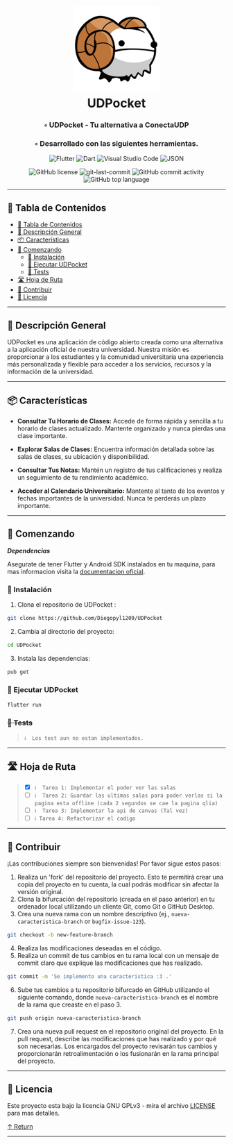 <div align="center">
<h1 align="center">
<img src="./assets/test-logo.png" alt="UDPocket" width="200"/>
<br>UDPocket</h1>
<h3>◦ UDPocket - Tu alternativa a ConectaUDP</h3>
<h3>◦ Desarrollado con las siguientes herramientas.</h3>

<p align="center">
<img src="https://img.shields.io/badge/Flutter-02569B.svg?style&logo=Flutter&logoColor=white" alt="Flutter" />
<img src="https://img.shields.io/badge/Dart-A8B9CC.svg?style&logo=dart&logoColor=black" alt="Dart" />
<img src="https://img.shields.io/badge/Visual Studio Code-007ACC.svg?style&logo=visual-studio-code&logoColor=white" alt="Visual Studio Code" />
<img src="https://img.shields.io/badge/JSON-000000.svg?style&logo=JSON&logoColor=white" alt="JSON" />


</p>
<img src="https://img.shields.io/github/license/Diegopyl1209/UDPocket?style&color=5D6D7E" alt="GitHub license" />
<img src="https://img.shields.io/github/last-commit/Diegopyl1209/UDPocket?style&color=5D6D7E" alt="git-last-commit" />
<img src="https://img.shields.io/github/commit-activity/m/Diegopyl1209/UDPocket?style&color=5D6D7E" alt="GitHub commit activity" />
<img src="https://img.shields.io/github/languages/top/Diegopyl1209/UDPocket?style&color=5D6D7E" alt="GitHub top language" />
</div>

---

## 📖 Tabla de Contenidos
- [📖 Tabla de Contenidos](#-tabla-de-contenidos)
- [📍 Descripción General](#-descripción-general)
- [📦 Características](#-características)
- [🚀 Comenzando](#-comenzando)
    - [🔧 Instalación](#-instalación)
    - [🤖 Ejecutar UDPocket](#-ejecutar-udpocket)
    - [🧪 Tests](#-tests)
- [🛣 Hoja de Ruta](#-hoja-de-ruta)
- [🤝 Contribuir](#-contribuir)
- [📄 Licencia](#-licencia)

---


## 📍 Descripción General

UDPocket es una aplicación de código abierto creada como una alternativa a la aplicación oficial de nuestra universidad. Nuestra misión es proporcionar a los estudiantes y la comunidad universitaria una experiencia más personalizada y flexible para acceder a los servicios, recursos y la información de la universidad.

---

## 📦 Características



- **Consultar Tu Horario de Clases:** Accede de forma rápida y sencilla a tu horario de clases actualizado. Mantente organizado y nunca pierdas una clase importante.

- **Explorar Salas de Clases:** Encuentra información detallada sobre las salas de clases, su ubicación y disponibilidad.

- **Consultar Tus Notas:** Mantén un registro de tus calificaciones y realiza un seguimiento de tu rendimiento académico.

- **Acceder al Calendario Universitario:** Mantente al tanto de los eventos y fechas importantes de la universidad. Nunca te perderás un plazo importante.



---

## 🚀 Comenzando

***Dependencias***

Asegurate de tener Flutter y Android SDK instalados en tu maquina, para mas informacion visita la [documentacion oficial](https://docs.flutter.dev/get-started/install/).


### 🔧 Instalación

1. Clona el repositorio de UDPocket :
```sh
git clone https://github.com/Diegopyl1209/UDPocket
```

2. Cambia al directorio del proyecto:
```sh
cd UDPocket
```

3. Instala las dependencias:
```sh
pub get
```

### 🤖 Ejecutar UDPocket

```sh
flutter run
```

### ~~🧪 Tests~~

> `ℹ️  Los test aun no estan implementados.`

---


## 🛣 Hoja de Ruta

> - [X] `ℹ️  Tarea 1: Implementar el poder ver las salas`
> - [ ] `ℹ️  Tarea 2: Guardar las ultimas salas para poder verlas si la pagina esta offline (cada 2 segundos se cae la pagina qlia)`
> - [ ] `ℹ️  Tarea 3: Implementar la api de canvas (Tal vez)`
> - [ ] `ℹ️ Tarea 4: Refactorizar el codigo`


---

## 🤝 Contribuir

¡Las contribuciones siempre son bienvenidas! Por favor sigue estos pasos:
1. Realiza un 'fork' del repositorio del proyecto. Esto te permitirá crear una copia del proyecto en tu cuenta, la cual podrás modificar sin afectar la versión original.
2. Clona la bifurcación del repositorio (creada en el paso anterior) en tu ordenador local utilizando un cliente Git, como Git o GitHub Desktop.
3. Crea una nueva rama con un nombre descriptivo (ej., `nueva-caracteristica-branch` or `bugfix-issue-123`).
```sh
git checkout -b new-feature-branch
```
4. Realiza las modificaciones deseadas en el código.
5. Realiza un commit de tus cambios en tu rama local con un mensaje de commit claro que explique las modificaciones que has realizado.
```sh
git commit -m 'Se implemento una caracteristica :3 .'
```
6. Sube tus cambios a tu repositorio bifurcado en GitHub utilizando el siguiente comando, donde `nueva-caracteristica-branch` es el nombre de la rama que creaste en el paso 3.
```sh
git push origin nueva-caracteristica-branch
```
7. Crea una nueva pull request en el repositorio original del proyecto. En la pull request, describe las modificaciones que has realizado y por qué son necesarias. Los encargados del proyecto revisarán tus cambios y proporcionarán retroalimentación o los fusionarán en la rama principal del proyecto.

---

## 📄 Licencia

Este proyecto esta bajo la licencia GNU GPLv3 - mira el archivo [LICENSE](LICENSE) para mas detalles.



[↑ Return](#Top)

---
